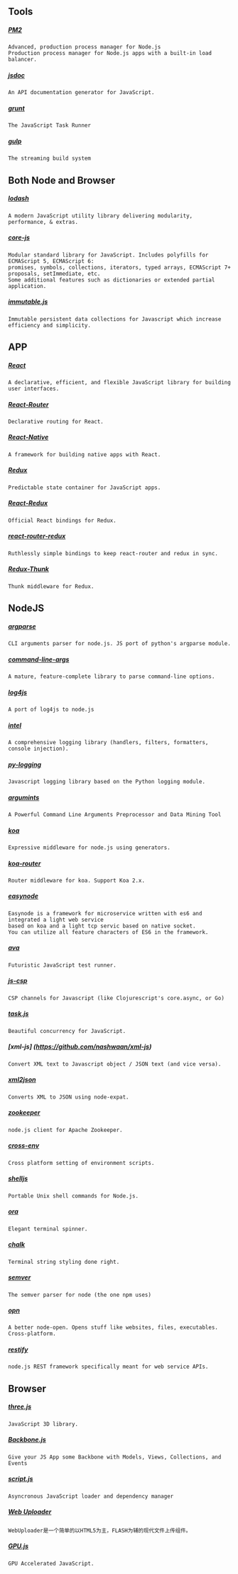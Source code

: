 
## Tools

##### [PM2](https://github.com/Unitech/pm2)
    Advanced, production process manager for Node.js
    Production process manager for Node.js apps with a built-in load balancer.

##### [jsdoc](https://github.com/jsdoc3/jsdoc)
    An API documentation generator for JavaScript.

##### [grunt](https://github.com/gruntjs/grunt)
    The JavaScript Task Runner

##### [gulp](https://github.com/gulpjs/gulp)
    The streaming build system


## Both Node and Browser

##### [lodash](https://github.com/lodash/lodash)
    A modern JavaScript utility library delivering modularity, performance, & extras.

##### [core-js](https://github.com/zloirock/core-js)
    Modular standard library for JavaScript. Includes polyfills for ECMAScript 5, ECMAScript 6:
    promises, symbols, collections, iterators, typed arrays, ECMAScript 7+ proposals, setImmediate, etc.
    Some additional features such as dictionaries or extended partial application.

##### [immutable.js](https://github.com/facebook/immutable-js)
    Immutable persistent data collections for Javascript which increase efficiency and simplicity.


## APP

##### [React](https://facebook.github.io/react)
    A declarative, efficient, and flexible JavaScript library for building user interfaces.

##### [React-Router](https://github.com/ReactTraining/react-router)
    Declarative routing for React.

##### [React-Native](http://facebook.github.io/react-native)
    A framework for building native apps with React.

##### [Redux](http://redux.js.org)
    Predictable state container for JavaScript apps.

##### [React-Redux](https://github.com/reactjs/react-redux)
    Official React bindings for Redux.

##### [react-router-redux](https://github.com/reactjs/react-router-redux)
    Ruthlessly simple bindings to keep react-router and redux in sync.

##### [Redux-Thunk](https://github.com/gaearon/redux-thunk)
    Thunk middleware for Redux.


## NodeJS

##### [argparse](https://github.com/nodeca/argparse)
    CLI arguments parser for node.js. JS port of python's argparse module.

##### [command-line-args](https://github.com/75lb/command-line-args)
    A mature, feature-complete library to parse command-line options.

##### [log4js](https://github.com/nomiddlename/log4js-node)
    A port of log4js to node.js

##### [intel](https://github.com/seanmonstar/intel)
    A comprehensive logging library (handlers, filters, formatters, console injection).

##### [py-logging](https://github.com/jose-pleonasm/py-logging)
    Javascript logging library based on the Python logging module.

##### [argumints](https://github.com/decoded4620/argumints)
    A Powerful Command Line Arguments Preprocessor and Data Mining Tool

##### [koa](https://github.com/koajs/koa)
    Expressive middleware for node.js using generators.

##### [koa-router](https://github.com/alexmingoia/koa-router)
    Router middleware for koa. Support Koa 2.x.

##### [easynode](https://github.com/easynode/easynode)
    Easynode is a framework for microservice written with es6 and integrated a light web service
    based on koa and a light tcp servic based on native socket.
    You can utilize all feature characters of ES6 in the framework.

##### [ava](https://github.com/avajs/ava)
    Futuristic JavaScript test runner.

##### [js-csp](https://github.com/ubolonton/js-csp)
    CSP channels for Javascript (like Clojurescript's core.async, or Go)

##### [task.js](https://github.com/mozilla/task.js)
    Beautiful concurrency for JavaScript.

##### [xml-js] (https://github.com/nashwaan/xml-js)
    Convert XML text to Javascript object / JSON text (and vice versa).

##### [xml2json](https://github.com/buglabs/node-xml2json)
    Converts XML to JSON using node-expat.

##### [zookeeper](https://github.com/yfinkelstein/node-zookeeper)
    node.js client for Apache Zookeeper.

##### [cross-env](https://github.com/kentcdodds/cross-env)
    Cross platform setting of environment scripts.

##### [shelljs](https://github.com/shelljs/shelljs)
    Portable Unix shell commands for Node.js.

##### [ora](https://github.com/sindresorhus/ora)
    Elegant terminal spinner.

##### [chalk](https://github.com/chalk/chalk)
    Terminal string styling done right.

##### [semver](https://github.com/npm/node-semver)
    The semver parser for node (the one npm uses)

##### [opn](https://github.com/sindresorhus/opn)
    A better node-open. Opens stuff like websites, files, executables. Cross-platform.

##### [restify](https://github.com/restify/node-restify)
    node.js REST framework specifically meant for web service APIs.


## Browser
##### [three.js](https://github.com/mrdoob/three.js)
    JavaScript 3D library.

##### [Backbone.js](https://github.com/jashkenas/backbone)
    Give your JS App some Backbone with Models, Views, Collections, and Events

##### [script.js](https://github.com/ded/script.js)
    Asyncronous JavaScript loader and dependency manager

##### [Web Uploader](http://fex.baidu.com/webuploader)
    WebUploader是一个简单的以HTML5为主，FLASH为辅的现代文件上传组件。

##### [GPU.js](https://github.com/gpujs/gpu.js)
    GPU Accelerated JavaScript.
